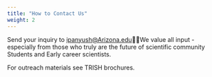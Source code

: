 ```yaml
---
title: "How to Contact Us"
weight: 2
---
```


Send your inquiry to ipanyush@Arizona.eduWe value all input -
especially from those who truly are the future of scientific
community Students and Early career scientists.

For outreach materials
see TRISH brochures.
